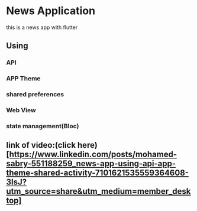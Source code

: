 # News Application

this is a news app with flutter 

## Using
### API
### APP Theme 
### shared preferences
### Web View
### state management(Bloc)


## link of video:(click here)[https://www.linkedin.com/posts/mohamed-sabry-551188259_news-app-using-api-app-theme-shared-activity-7101621535559364608-3IsJ?utm_source=share&utm_medium=member_desktop]
